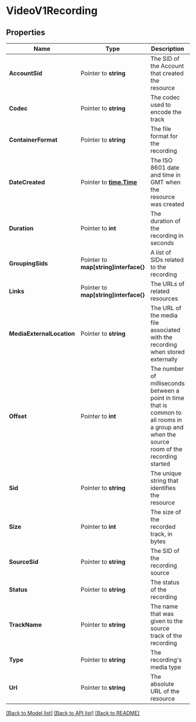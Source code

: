 # VideoV1Recording

## Properties

Name | Type | Description | Notes
------------ | ------------- | ------------- | -------------
**AccountSid** | Pointer to **string** | The SID of the Account that created the resource |
**Codec** | Pointer to **string** | The codec used to encode the track |
**ContainerFormat** | Pointer to **string** | The file format for the recording |
**DateCreated** | Pointer to [**time.Time**](time.Time.md) | The ISO 8601 date and time in GMT when the resource was created |
**Duration** | Pointer to **int** | The duration of the recording in seconds |
**GroupingSids** | Pointer to **map[string]interface{}** | A list of SIDs related to the recording |
**Links** | Pointer to **map[string]interface{}** | The URLs of related resources |
**MediaExternalLocation** | Pointer to **string** | The URL of the media file associated with the recording when stored externally |
**Offset** | Pointer to **int** | The number of milliseconds between a point in time that is common to all rooms in a group and when the source room of the recording started |
**Sid** | Pointer to **string** | The unique string that identifies the resource |
**Size** | Pointer to **int** | The size of the recorded track, in bytes |
**SourceSid** | Pointer to **string** | The SID of the recording source |
**Status** | Pointer to **string** | The status of the recording |
**TrackName** | Pointer to **string** | The name that was given to the source track of the recording |
**Type** | Pointer to **string** | The recording's media type |
**Url** | Pointer to **string** | The absolute URL of the resource |

[[Back to Model list]](../README.md#documentation-for-models) [[Back to API list]](../README.md#documentation-for-api-endpoints) [[Back to README]](../README.md)


